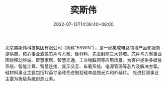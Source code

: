 ﻿---
weight: 
title: "奕斯伟"
description: "北京奕斯伟科技集团有限公司（简称“ESWIN”），是一家集成电路领域产品和服务提供商，核心事业涵盖芯片与方案、硅材料、先进封测三大领域。芯片与方案事业围绕移动终端、智慧家居、智慧交通、工业物联网等应用场景，为客户提供多媒体系统、智能计算、智慧连接、显示交互、车载系统、电源管理等芯片及解决方案。"
date: 2022-07-13T14:09:40+08:00
lastmod: 2022-07-13T14:09:40+08:00
draft: false
authors: ["Cindy"]
featuredImage: "579.jpg"
link: "http://www.eswin.com/"
tags: ["奕斯伟","算力"]
categories: ["navigation"]
navigation: ["算力"]
lightgallery: true
toc: true
pinned: false
recommend: false
recommend1: false
---
北京奕斯伟科技集团有限公司（简称“ESWIN”），是一家集成电路领域产品和服务提供商，核心事业涵盖芯片与方案、硅材料、先进封测三大领域。芯片与方案事业围绕移动终端、智慧家居、智慧交通、工业物联网等应用场景，为客户提供多媒体系统、智能计算、智慧连接、显示交互、车载系统、电源管理等芯片及解决方案。硅材料事业主要包括12英寸全球先进制程硅单晶抛光片和外延片。 先进封测事业主要为板级系统封测业务。